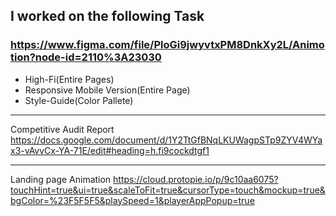 ## I worked on the following Task 
### https://www.figma.com/file/PloGi9jwyvtxPM8DnkXy2L/Animotion?node-id=2110%3A23030
- High-Fi(Entire Pages)
- Responsive Mobile Version(Entire Page)
- Style-Guide(Color Pallete) 
---

Competitive Audit Report 
https://docs.google.com/document/d/1Y2TtGfBNqLKUWagpSTp9ZYV4WYax3-vAvvCx-YA-71E/edit#heading=h.fi9cockdtgf1

---

Landing page Animation
https://cloud.protopie.io/p/9c10aa6075?touchHint=true&ui=true&scaleToFit=true&cursorType=touch&mockup=true&bgColor=%23F5F5F5&playSpeed=1&playerAppPopup=true
